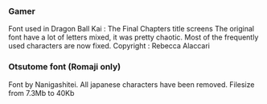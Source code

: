 ### Gamer
Font used in Dragon Ball Kai : The Final Chapters title screens
The original font have a lot of letters mixed, it was pretty chaotic. Most of the frequently used characters are now fixed.
Copyright : Rebecca Alaccari

### Otsutome font (Romaji only)
Font by Nanigashitei.
All japanese characters have been removed.
Filesize from 7.3Mb to 40Kb
